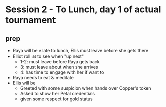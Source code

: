# Session 2 - To Lunch, day 1 of actual tournament

## prep

- Raya will be v late to lunch, Ellis must leave before she gets there
- Elliot roll `d4` to see when "up next"
  - 1-2: must leave before Raya gets back
  - 3: must leave about when she arrives
  - 4: has time to engage with her if want to
- Raya needs to eat &  meditate
- Ellis will be
  - Greeted with some suspicion when hands over Copper's token
  - Asked to show her Petal credentials
  - given some respect for gold status
